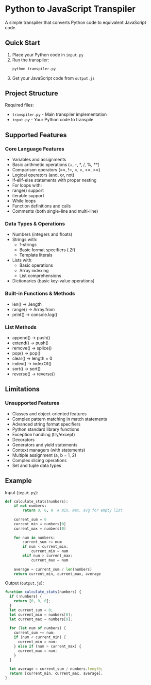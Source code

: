 # Python to JavaScript Transpiler

A simple transpiler that converts Python code to equivalent JavaScript code.

## Quick Start

1. Place your Python code in `input.py`
2. Run the transpiler:
   ```bash
   python transpiler.py
   ```
3. Get your JavaScript code from `output.js`

## Project Structure

Required files:
- `transpiler.py` - Main transpiler implementation
- `input.py` - Your Python code to transpile

## Supported Features

### Core Language Features
- Variables and assignments
- Basic arithmetic operations (+, -, *, /, %, **)
-  Comparison operators (==, !=, <, >, <=, >=)
- Logical operators (and, or, not)
- If-elif-else statements with proper nesting
-  For loops with:
  - range() support
  - iterable support
- While loops
- Function definitions and calls
- Comments (both single-line and multi-line)

### Data Types & Operations
- Numbers (integers and floats)
- Strings with:
  - f-strings
  - Basic format specifiers (.2f)
  - Template literals
- Lists with:
  - Basic operations
  - Array indexing
  - List comprehensions
- Dictionaries (basic key-value operations)

### Built-in Functions & Methods
- len() → .length
- range() → Array.from
- print() → console.log()

### List Methods
- append() → push()
- extend() → push()
- remove() → splice()
- pop() → pop()
- clear() → length = 0
- index() → indexOf()
-  sort() → sort()
- reverse() → reverse()

## Limitations

### Unsupported Features
- Classes and object-oriented features
- Complex pattern matching in match statements
- Advanced string format specifiers
- Python standard library functions
- Exception handling (try/except)
- Decorators
- Generators and yield statements
- Context managers (with statements)
- Multiple assignment (a, b = 1, 2)
- Complex slicing operations
- Set and tuple data types

## Example

Input (`input.py`):
```python
def calculate_stats(numbers):
    if not numbers:
        return 0, 0, 0  # min, max, avg for empty list
    
    current_sum = 0
    current_min = numbers[0]
    current_max = numbers[0]
    
    for num in numbers:
        current_sum += num
        if num < current_min:
            current_min = num
        elif num > current_max:
            current_max = num
    
    average = current_sum / len(numbers)
    return current_min, current_max, average
```

Output (`output.js`):
```javascript
function calculate_stats(numbers) {
  if (!numbers) {
    return [0, 0, 0];
  }
  let current_sum = 0;
  let current_min = numbers[0];
  let current_max = numbers[0];
  
  for (let num of numbers) {
    current_sum += num;
    if (num < current_min) {
      current_min = num;
    } else if (num > current_max) {
      current_max = num;
    }
  }
  
  let average = current_sum / numbers.length;
  return [current_min, current_max, average];
}
```
